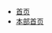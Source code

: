 <!-- docs/classic_system/_sidebar.md -->
- [首页](README.md, "文档首页")
- [本部首页](/classic_system/README.md, "本部首页")
